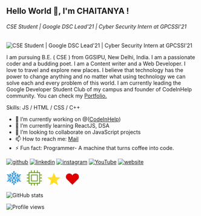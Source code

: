 ## Hello World 👋, I'm CHAITANYA !
###### CSE Student | Google DSC Lead'21 | Cyber Security Intern at GPCSSI'21 
![CSE Student | Google DSC Lead'21 | Cyber Security Intern at GPCSSI'21 ](https://media.giphy.com/media/S7u66urzxc2J2/giphy.gif?cid=ecf05e47dnx9hvhp4s19jmqjtamu756njb0h2z7ndntngu01&rid=giphy.gif&ct=g)

I am pursuing B.E. ( CSE ) from GGSIPU, New Delhi, India. I am a passionate coder and a budding poet. I am a Content writer and a Web Developer. I love to travel and explore new places. 
I believe that technology has the power to change anything and no matter what using technology we can solve each and every problem of this world. I am currently leading the Google Developer Student Club of my campus and founder of CodeInHelp community. 
You can check my [Portfolio.](https://chaitanya1-coder.github.io/MyPortfolio/)

Skills: JS / HTML / CSS / C++

- 🔭 I’m currently working on @([CodeInHelp](https://www.instagram.com/codeinhelp/)) 
- 🌱 I’m currently learning ReactJS, DSA 
- 👯 I’m looking to collaborate on JavaScript projects 
- 📫 How to reach me: [Mail](chaitanyachawlaonlinework@gmail.com) 
- ⚡ Fun fact: Programmer- A machine that turns coffee into code. 


[<img src='https://cdn.jsdelivr.net/npm/simple-icons@3.0.1/icons/github.svg' alt='github' height='40'>](https://github.com/chaitanya1-coder)  [<img src='https://cdn.jsdelivr.net/npm/simple-icons@3.0.1/icons/linkedin.svg' alt='linkedin' height='40'>](https://www.linkedin.com/in/https://www.linkedin.com/in/chaitanya-chawla-b73799145//)  [<img src='https://cdn.jsdelivr.net/npm/simple-icons@3.0.1/icons/instagram.svg' alt='instagram' height='40'>](https://www.instagram.com/https://www.instagram.com/codeinhelp//)  [<img src='https://cdn.jsdelivr.net/npm/simple-icons@3.0.1/icons/youtube.svg' alt='YouTube' height='40'>](https://www.youtube.com/channel/https://www.youtube.com/watch?v=dcOqH4gzzc4)  [<img src='https://cdn.jsdelivr.net/npm/simple-icons@3.0.1/icons/icloud.svg' alt='website' height='40'>](https://chaitanya1-coder.github.io/MyPortfolio/)  

<a href='https://archiveprogram.github.com/'><img src='https://raw.githubusercontent.com/acervenky/animated-github-badges/master/assets/acbadge.gif' width='40' height='40'></a> <a href='https://docs.github.com/en/developers'><img src='https://raw.githubusercontent.com/acervenky/animated-github-badges/master/assets/devbadge.gif' width='40' height='40'></a> <a href='https://stars.github.com/'><img src='https://raw.githubusercontent.com/acervenky/animated-github-badges/master/assets/starbadge.gif' width='35' height='35'></a> <a href='https://docs.github.com/en/github/supporting-the-open-source-community-with-github-sponsors'><img src='https://raw.githubusercontent.com/acervenky/animated-github-badges/master/assets/sponsorbadge.gif' width='35' height='35'></a> 

![GitHub stats](https://github-readme-stats.vercel.app/api?username=chaitanya1-coder&show_icons=true)  

![Profile views](https://gpvc.arturio.dev/chaitanya1-coder)  
